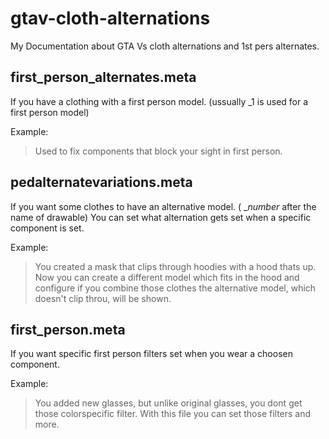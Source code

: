 # gtav-cloth-alternations
My Documentation about GTA Vs cloth alternations and 1st pers alternates.


## first_person_alternates.meta
If you have a clothing with a first person model. (ussually _1 is used for a first person model)

Example: 
> Used to fix components that block your sight in first person.


## pedalternatevariations.meta
If you want some clothes to have an alternative model. ( _*number* after the name of drawable)
You can set what alternation gets set when a specific component is set.

Example: 
> You created a mask that clips through hoodies with a hood thats up. 
Now you can create a different model which fits in the hood and configure if you combine those clothes the alternative model, 
which doesn't clip throu, will be shown.


## first_person.meta
If you want specific first person filters set when you wear a choosen component.

Example: 
> You added new glasses, but unlike original glasses, you dont get those colorspecific filter. With this file you can set those filters and more.


